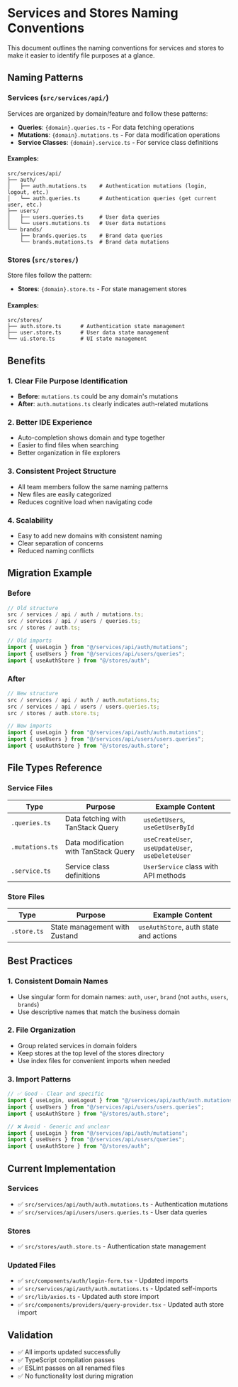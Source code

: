 # Services and Stores Naming Conventions

This document outlines the naming conventions for services and stores to make it easier to identify file purposes at a glance.

## Naming Patterns

### **Services (`src/services/api/`)**

Services are organized by domain/feature and follow these patterns:

- **Queries**: `{domain}.queries.ts` - For data fetching operations
- **Mutations**: `{domain}.mutations.ts` - For data modification operations
- **Service Classes**: `{domain}.service.ts` - For service class definitions

#### Examples:

```
src/services/api/
├── auth/
│   ├── auth.mutations.ts    # Authentication mutations (login, logout, etc.)
│   └── auth.queries.ts      # Authentication queries (get current user, etc.)
├── users/
│   ├── users.queries.ts     # User data queries
│   └── users.mutations.ts   # User data mutations
└── brands/
    ├── brands.queries.ts    # Brand data queries
    └── brands.mutations.ts  # Brand data mutations
```

### **Stores (`src/stores/`)**

Store files follow the pattern:

- **Stores**: `{domain}.store.ts` - For state management stores

#### Examples:

```
src/stores/
├── auth.store.ts      # Authentication state management
├── user.store.ts      # User data state management
└── ui.store.ts        # UI state management
```

## Benefits

### **1. Clear File Purpose Identification**

- **Before**: `mutations.ts` could be any domain's mutations
- **After**: `auth.mutations.ts` clearly indicates auth-related mutations

### **2. Better IDE Experience**

- Auto-completion shows domain and type together
- Easier to find files when searching
- Better organization in file explorers

### **3. Consistent Project Structure**

- All team members follow the same naming patterns
- New files are easily categorized
- Reduces cognitive load when navigating code

### **4. Scalability**

- Easy to add new domains with consistent naming
- Clear separation of concerns
- Reduced naming conflicts

## Migration Example

### **Before**

```typescript
// Old structure
src / services / api / auth / mutations.ts;
src / services / api / users / queries.ts;
src / stores / auth.ts;

// Old imports
import { useLogin } from "@/services/api/auth/mutations";
import { useUsers } from "@/services/api/users/queries";
import { useAuthStore } from "@/stores/auth";
```

### **After**

```typescript
// New structure
src / services / api / auth / auth.mutations.ts;
src / services / api / users / users.queries.ts;
src / stores / auth.store.ts;

// New imports
import { useLogin } from "@/services/api/auth/auth.mutations";
import { useUsers } from "@/services/api/users/users.queries";
import { useAuthStore } from "@/stores/auth.store";
```

## File Types Reference

### **Service Files**

| Type            | Purpose                               | Example Content                                   |
| --------------- | ------------------------------------- | ------------------------------------------------- |
| `.queries.ts`   | Data fetching with TanStack Query     | `useGetUsers`, `useGetUserById`                   |
| `.mutations.ts` | Data modification with TanStack Query | `useCreateUser`, `useUpdateUser`, `useDeleteUser` |
| `.service.ts`   | Service class definitions             | `UserService` class with API methods              |

### **Store Files**

| Type        | Purpose                       | Example Content                        |
| ----------- | ----------------------------- | -------------------------------------- |
| `.store.ts` | State management with Zustand | `useAuthStore`, auth state and actions |

## Best Practices

### **1. Consistent Domain Names**

- Use singular form for domain names: `auth`, `user`, `brand` (not `auths`, `users`, `brands`)
- Use descriptive names that match the business domain

### **2. File Organization**

- Group related services in domain folders
- Keep stores at the top level of the stores directory
- Use index files for convenient imports when needed

### **3. Import Patterns**

```typescript
// ✅ Good - Clear and specific
import { useLogin, useLogout } from "@/services/api/auth/auth.mutations";
import { useUsers } from "@/services/api/users/users.queries";
import { useAuthStore } from "@/stores/auth.store";

// ❌ Avoid - Generic and unclear
import { useLogin } from "@/services/api/auth/mutations";
import { useUsers } from "@/services/api/users/queries";
import { useAuthStore } from "@/stores/auth";
```

## Current Implementation

### **Services**

- ✅ `src/services/api/auth/auth.mutations.ts` - Authentication mutations
- ✅ `src/services/api/users/users.queries.ts` - User data queries

### **Stores**

- ✅ `src/stores/auth.store.ts` - Authentication state management

### **Updated Files**

- ✅ `src/components/auth/login-form.tsx` - Updated imports
- ✅ `src/services/api/auth/auth.mutations.ts` - Updated self-imports
- ✅ `src/lib/axios.ts` - Updated auth store import
- ✅ `src/components/providers/query-provider.tsx` - Updated auth store import

## Validation

- ✅ All imports updated successfully
- ✅ TypeScript compilation passes
- ✅ ESLint passes on all renamed files
- ✅ No functionality lost during migration
